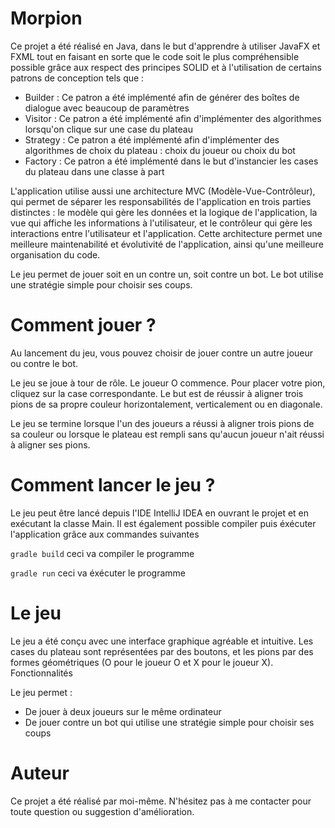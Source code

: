 # Morpion

Ce projet a été réalisé en Java, dans le but d'apprendre à utiliser JavaFX et FXML tout en faisant en sorte que le code soit le plus compréhensible possible grâce aux respect des principes SOLID et à l'utilisation de certains patrons de conception tels que :
* Builder : Ce patron a été implémenté afin de générer des boîtes de dialogue avec beaucoup de paramètres
* Visitor : Ce patron a été implémenté afin d'implémenter des algorithmes lorsqu'on clique sur une case du plateau
* Strategy : Ce patron a été implémenté afin d'implémenter des algorithmes de choix du plateau : choix du joueur ou choix du bot
* Factory : Ce patron a été implémenté dans le but d'instancier les cases du plateau dans une classe à part

L'application utilise aussi une architecture MVC (Modèle-Vue-Contrôleur), qui permet de séparer les responsabilités de l'application en trois parties distinctes : le modèle qui gère les données et la logique de l'application, la vue qui affiche les informations à l'utilisateur, et le contrôleur qui gère les interactions entre l'utilisateur et l'application. Cette architecture permet une meilleure maintenabilité et évolutivité de l'application, ainsi qu'une meilleure organisation du code.

Le jeu permet de jouer soit en un contre un, soit contre un bot. Le bot utilise une stratégie simple pour choisir ses coups.

# Comment jouer ?

Au lancement du jeu, vous pouvez choisir de jouer contre un autre joueur ou contre le bot. 

Le jeu se joue à tour de rôle. Le joueur O commence. Pour placer votre pion, cliquez sur la case correspondante. Le but est de réussir à aligner trois pions de sa propre couleur horizontalement, verticalement ou en diagonale.

Le jeu se termine lorsque l'un des joueurs a réussi à aligner trois pions de sa couleur ou lorsque le plateau est rempli sans qu'aucun joueur n'ait réussi à aligner ses pions.

# Comment lancer le jeu ?

Le jeu peut être lancé depuis l'IDE IntelliJ IDEA en ouvrant le projet et en exécutant la classe Main. Il est également possible compiler puis éxécuter l'application grâce aux commandes suivantes

```gradle build``` ceci va compiler le programme

```gradle run``` ceci va éxécuter le programme

# Le jeu

Le jeu a été conçu avec une interface graphique agréable et intuitive. Les cases du plateau sont représentées par des boutons, et les pions par des formes géométriques (O pour le joueur O et X pour le joueur X).
Fonctionnalités

Le jeu permet :

* De jouer à deux joueurs sur le même ordinateur
* De jouer contre un bot qui utilise une stratégie simple pour choisir ses coups

# Auteur

Ce projet a été réalisé par moi-même. N'hésitez pas à me contacter pour toute question ou suggestion d'amélioration.


